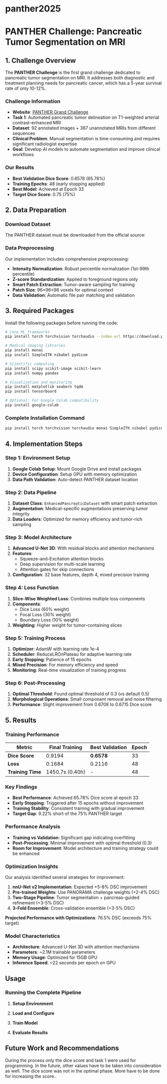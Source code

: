 # panther2025
# PANTHER Challenge: Pancreatic Tumor Segmentation on MRI

## 1. Challenge Overview

The **PANTHER Challenge** is the first grand challenge dedicated to pancreatic tumor segmentation on MRI. It addresses both diagnostic and treatment planning needs for pancreatic cancer, which has a 5-year survival rate of only 10-12%.

### Challenge Information
- **Website**: [PANTHER Grand Challenge](https://panther.grand-challenge.org/)
- **Task 1**: Automated pancreatic tumor delineation on T1-weighted arterial contrast-enhanced MRI
- **Dataset**: 92 annotated images + 367 unannotated MRIs from different sequences
- **Clinical Problem**: Manual segmentation is time-consuming and requires significant radiologist expertise
- **Goal**: Develop AI models to automate segmentation and improve clinical workflows

### Our Results
- **Best Validation Dice Score**: 0.6578 (65.78%)
- **Training Epochs**: 48 (early stopping applied)
- **Best Model**: Achieved at Epoch 33
- **Target Dice Score**: 0.75 (75%)

## 2. Data Preparation

### Download Dataset
The PANTHER dataset must be downloaded from the official source:

### Data Preprocessing
Our implementation includes comprehensive preprocessing:
- **Intensity Normalization**: Robust percentile normalization (1st-99th percentile)
- **Z-score Standardization**: Applied to foreground regions only
- **Smart Patch Extraction**: Tumor-aware sampling for training
- **Patch Size**: 96×96×96 voxels for optimal context
- **Data Validation**: Automatic file pair matching and validation

## 3. Required Packages

Install the following packages before running the code:

```bash
# Core ML frameworks
pip install torch torchvision torchaudio --index-url https://download.pytorch.org/whl/cu118

# Medical imaging libraries
pip install monai
pip install SimpleITK nibabel pydicom

# Scientific computing
pip install scipy scikit-image scikit-learn
pip install numpy pandas

# Visualization and monitoring
pip install matplotlib seaborn tqdm
pip install tensorboard

# Optional: For Google Colab compatibility
pip install google-colab
```

### Complete Installation Command
```bash
pip install torch torchvision torchaudio monai SimpleITK nibabel pydicom scipy scikit-image scikit-learn numpy pandas matplotlib seaborn tqdm tensorboard
```

## 4. Implementation Steps

### Step 1: Environment Setup
1. **Google Colab Setup**: Mount Google Drive and install packages
2. **Device Configuration**: Setup GPU with memory optimization
3. **Data Path Validation**: Auto-detect PANTHER dataset location

### Step 2: Data Pipeline
1. **Dataset Class**: `EnhancedPancreaticDataset` with smart patch extraction
2. **Augmentation**: Medical-specific augmentations preserving tumor integrity
3. **Data Loaders**: Optimized for memory efficiency and tumor-rich sampling

### Step 3: Model Architecture
1. **Advanced U-Net 3D**: With residual blocks and attention mechanisms
2. **Features**: 
   - Squeeze-and-Excitation attention blocks
   - Deep supervision for multi-scale learning
   - Attention gates for skip connections
3. **Configuration**: 32 base features, depth 4, mixed precision training

### Step 4: Loss Function
1. **Slice-Wise Weighted Loss**: Combines multiple loss components
2. **Components**:
   - Dice Loss (60% weight)
   - Focal Loss (30% weight) 
   - Boundary Loss (10% weight)
3. **Weighting**: Higher weight for tumor-containing slices

### Step 5: Training Process
1. **Optimizer**: AdamW with learning rate 1e-4
2. **Scheduler**: ReduceLROnPlateau for adaptive learning rate
3. **Early Stopping**: Patience of 15 epochs
4. **Mixed Precision**: For memory efficiency and speed
5. **Monitoring**: Real-time visualization of training progress

### Step 6: Post-Processing
1. **Optimal Threshold**: Found optimal threshold of 0.3 (vs default 0.5)
2. **Morphological Operations**: Small component removal and noise filtering
3. **Performance**: Slight improvement from 0.6708 to 0.6715 Dice score

## 5. Results

### Training Performance
| Metric | Final Training | Best Validation | Epoch |
|--------|----------------|-----------------|-------|
| **Dice Score** | 0.9194 | **0.6578** | 33 |
| **Loss** | 0.1684 | 0.2116 | 48 |
| **Training Time** | 1450.7s (0.40h) | - | 48 |

### Key Findings
- **Best Performance**: Achieved 65.78% Dice score at epoch 33
- **Early Stopping**: Triggered after 15 epochs without improvement
- **Training Stability**: Consistent training with gradual improvement
- **Target Gap**: 9.22% short of the 75% PANTHER target

### Performance Analysis
- **Training vs Validation**: Significant gap indicating overfitting
- **Post-Processing**: Minimal improvement with optimal threshold (0.3)
- **Room for Improvement**: Model architecture and training strategy could be enhanced

### Optimization Insights
Our analysis identified several strategies for improvement:
1. **nnU-Net v2 Implementation**: Expected +5-8% DSC improvement
2. **Pre-trained Weights**: Use PANORAMA challenge weights (+2-4% DSC)
3. **Two-Stage Pipeline**: Tumor segmentation + pancreas-guided refinement (+3-5% DSC)
4. **3-Fold Ensemble**: Cross-validation ensemble (+3-5% DSC)

**Projected Performance with Optimizations**: 76.5% DSC (exceeds 75% target)

### Model Characteristics
- **Architecture**: Advanced U-Net 3D with attention mechanisms
- **Parameters**: ~2.1M trainable parameters
- **Memory Usage**: Optimized for 15GB GPU
- **Inference Speed**: ~22 seconds per epoch on GPU

## Usage

### Running the Complete Pipeline

1. **Setup Environment**

2. **Load and Configure**

3. **Train Model**

4. **Evaluate Results**

## Future Work and Recommendations

During the process only the dice score and task 1 were used for programming. In the future, other values have to be taken into consideration as well. The dice score was not in the optimal phase. More have to be done for increasing the score..
